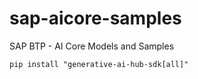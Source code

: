 # sap-aicore-samples
SAP BTP - AI Core Models and Samples

```
pip install "generative-ai-hub-sdk[all]"
```
